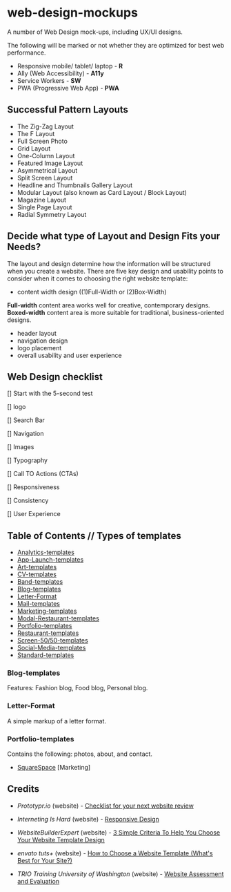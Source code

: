# web-design-mockups
A number of Web Design mock-ups, including UX/UI designs.

The following will be marked or not whether they are optimized for best web performance.
* Responsive mobile/ tablet/ laptop - **R**
* Ally (Web Accessibility) - **A11y**
* Service Workers - **SW**
* PWA (Progressive Web App) - **PWA**

## Successful Pattern Layouts

* The Zig-Zag Layout
* The F Layout
* Full Screen Photo
* Grid Layout
* One-Column Layout
* Featured Image Layout
* Asymmetrical Layout
* Split Screen Layout
* Headline and Thumbnails Gallery Layout
* Modular Layout (also known as Card Layout / Block Layout)
* Magazine Layout
* Single Page Layout
* Radial Symmetry Layout

## Decide what type of Layout and Design Fits your Needs?

The layout and design determine how the information will be structured when you create a website. There are five key design and usability points to consider when it comes to choosing the right website template:

* content width design ((1)Full-Width or (2)Box-Width)

**Full-width** content area works well for creative, contemporary designs. **Boxed-width** content area is more suitable for traditional, business-oriented designs.

* header layout
* navigation design
* logo placement
* overall usability and user experience

## Web Design checklist

[] Start with the 5-second test

[] logo

[] Search Bar

[] Navigation

[] Images

[] Typography

[] Call TO Actions (CTAs)

[] Responsiveness

[] Consistency

[] User Experience

## Table of Contents // Types of templates

- [Analytics-templates](#Analytics-templates)
- [App-Launch-templates](#App-Launch-templates)
- [Art-templates](#Art-templates)
- [CV-templates](#CV-templates)
- [Band-templates](#Band-templates)
- [Blog-templates](#Blog-templates)
- [Letter-Format](#Letter-Format)
- [Mail-templates](#Mail-template)
- [Marketing-templates](#Marketing-templates)
- [Modal-Restaurant-templates](#Modal-Restaurant-templates)
- [Portfolio-templates](#Portfolio-templates)
- [Restaurant-templates](#Restaurant-templates)
- [Screen-50/50-templates](Screen-50/50-template)
- [Social-Media-templates](#Social-Media-templates)
- [Standard-templates](#Standard-templates)

### Blog-templates

Features: Fashion blog, Food blog, Personal blog.

### Letter-Format

A simple markup of a letter format.

### Portfolio-templates

Contains the following: photos, about, and contact.

- [SquareSpace](https://internetingishard.com/html-and-css/responsive-design/) [Marketing]

## Credits

- _Prototypr.io_ (website) - [Checklist for your next website review](https://blog.prototypr.io/checklist-for-your-next-website-review-8aa8a3807a90)

- _Interneting Is Hard_ (website) - [Responsive Design](https://internetingishard.com/html-and-css/responsive-design/)

- _WebsiteBuilderExpert_ (website) - [3 Simple Criteria To Help You Choose Your Website Template Design](https://www.websitebuilderexpert.com/designing-websites/criteria-to-choosing-website-template-design/)

- _envato tuts+_ (website) - [How to Choose a Website Template (What's Best for Your Site?)](https://business.tutsplus.com/articles/how-to-choose-a-website-template-whats-best-for-your-site--cms-26692)

- _TRIO Training University of Washington_ (website) - [Website Assessment and Evaluation](https://depts.washington.edu/trio/trioquest/resources/web/assess.php)
